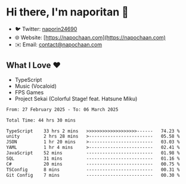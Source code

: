 # Hi there, I'm naporitan 👋

- 🐦 Twitter: [naporin24690](https://twitter.com/naporin24690)
- 🌐 Website: [https://napochaan.com](https://napochaan.com)
- ✉️ Email: [contact@napochaan.com](mailto:contact@napochaan.com)

## What I Love ❤️
- TypeScript
- Music (Vocaloid)
- FPS Games
- Project Sekai (Colorful Stage! feat. Hatsune Miku)

<!--START_SECTION:waka-->

```txt
From: 27 February 2025 - To: 06 March 2025

Total Time: 44 hrs 30 mins

TypeScript    33 hrs 2 mins   >>>>>>>>>>>>>>>>>>>------   74.23 %
unity         2 hrs 28 mins   >------------------------   05.58 %
JSON          1 hr 20 mins    >------------------------   03.03 %
YAML          1 hr 4 mins     >------------------------   02.41 %
JavaScript    52 mins         -------------------------   01.98 %
SQL           31 mins         -------------------------   01.16 %
C#            20 mins         -------------------------   00.75 %
TSConfig      8 mins          -------------------------   00.31 %
Git Config    7 mins          -------------------------   00.30 %
```

<!--END_SECTION:waka-->

